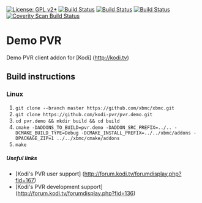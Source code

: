[![License: GPL v2+](https://img.shields.io/badge/License-GPL%20v2+-blue.svg)](LICENSE.md)
[![Build Status](https://travis-ci.org/kodi-pvr/pvr.demo.svg?branch=Matrix)](https://travis-ci.org/kodi-pvr/pvr.demo/branches)
[![Build Status](https://dev.azure.com/teamkodi/kodi-pvr/_apis/build/status/kodi-pvr.pvr.demo?branchName=Matrix)](https://dev.azure.com/teamkodi/kodi-pvr/_build/latest?definitionId=56&branchName=Matrix)
[![Build Status](https://jenkins.kodi.tv/view/Addons/job/kodi-pvr/job/pvr.demo/job/Matrix/badge/icon)](https://jenkins.kodi.tv/blue/organizations/jenkins/kodi-pvr%2Fpvr.demo/branches/)
[![Coverity Scan Build Status](https://scan.coverity.com/projects/5120/badge.svg)](https://scan.coverity.com/projects/5120)

# Demo PVR
Demo PVR client addon for [Kodi] (http://kodi.tv)

## Build instructions

### Linux

1. `git clone --branch master https://github.com/xbmc/xbmc.git`
2. `git clone https://github.com/kodi-pvr/pvr.demo.git`
3. `cd pvr.demo && mkdir build && cd build`
4. `cmake -DADDONS_TO_BUILD=pvr.demo -DADDON_SRC_PREFIX=../.. -DCMAKE_BUILD_TYPE=Debug -DCMAKE_INSTALL_PREFIX=../../xbmc/addons -DPACKAGE_ZIP=1 ../../xbmc/cmake/addons`
5. `make`

##### Useful links

* [Kodi's PVR user support] (http://forum.kodi.tv/forumdisplay.php?fid=167)
* [Kodi's PVR development support] (http://forum.kodi.tv/forumdisplay.php?fid=136)
